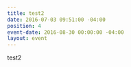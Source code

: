 ```yaml
---
title: test2
date: 2016-07-03 09:51:00 -04:00
position: 4
event-date: 2016-08-30 00:00:00 -04:00
layout: event
---
```


test2
